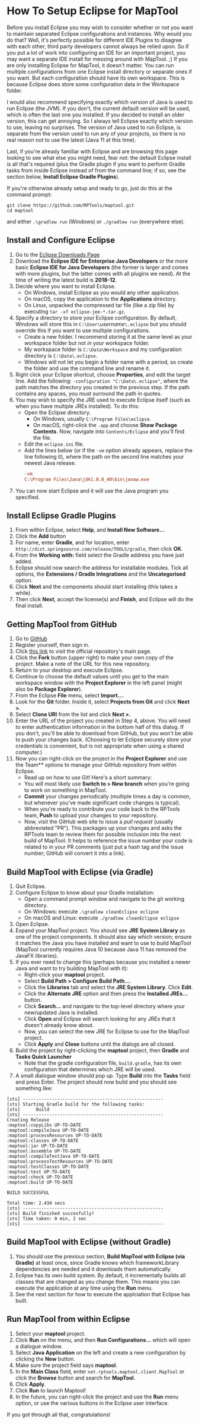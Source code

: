 # How To Setup Eclipse for MapTool

Before you install Eclipse you may wish to consider whether or not
you want to maintain separated Eclipse configurations and instances.
Why would you do that? Well, it's perfectly possible for different
IDE Plugins to disagree with each other, third party developers
cannot always be relied upon. So if you put a lot of work into
configuring an IDE for an important project, you may want a separate
IDE install for messing around with MapTool. ;) If you are only
installing Eclipse for MapTool, it doesn't matter. You can run
multiple configurations from one Eclipse install directory or
separate ones if you want. But each configuration should have its
own workspace. This is because Eclipse does store some configuration
data in the Workspace folder.

I would also recommend specifying exactly which version of Java is
used to run Eclipse (the JVM).  If you don't, the current default
version will be used, which is often the last one you installed.
If you decided to install an older version, this can get annoying.
So I always tell Eclipse exactly which version to use, leaving no
surprises. The version of Java used to run Eclipse, is separate
from the version used to run any of your projects, so there is no
real reason not to use the latest (Java 11 at this time).

Last, if you're already familiar with Eclipse and are browsing this page
looking to see what else you might need, fear not:  the default Eclipse
install is all that's required (plus the Gradle plugin if you want to
perform Gradle tasks from inside Eclipse instead of from the command
line; if so, see the section below, **Install Eclipse Gradle Plugins**).

If you're otherwise already setup and ready to go, just do this at the
command prompt:
```
git clone https://github.com/RPTools/maptool.git
cd maptool
```
and either `.\gradlew run` (Windows) or `./gradlew run` (everywhere
else).

## Install and Configure Eclipse

1.  Go to the [Eclipse Downloads Page](http://www.eclipse.org/downloads/packages/)
1.  Download the **Eclipse IDE for Enterprise Java Developers** or
    the more basic **Eclipse IDE for Java Developers** (the former is
    larger and comes with more plugins, but the latter comes with all
    plugins we need). At the time of writing the latest build is
    **2018-12**.
1.  Decide where you want to install Eclipse.
    *   On Windows, install Eclipse as you would any other application.
    *   On macOS, copy the application to the **Applications** directory.
    *   On Linux, unpacked the compressed tar file (like a zip file) by executing
        `tar -xf eclipse-jee-*.tar.gz`.
1.  Specify a directory to store your Eclipse configuration. By
    default, Windows will store this in `C:\User\`_username_`\.eclipse` but
    you should override this if you want to use multiple configurations.
    *   Create a new folder.  I recommend storing it at the same level
        as your workspace folder but not _in_ your workspace folder.
    *   My workspace folder is `C:\Data\Workspace` and my configuration directory
        is `C:\Data\.eclipse`.
    *   Windows will not let you begin a folder name with a period, so
        create the folder and use the command line and rename it.
1.  Right click your Eclipse shortcut, choose **Properties**, and edit
    the target line.  Add the following: `-configuration "C:\Data\.eclipse"`,
    where the path matches the directory you created in the previous step. 
    If the path contains any spaces, you _must_ surround the path in
    quotes.
1.  You may wish to specify the JRE used to execute Eclipse itself
    (such as when you have multiple JREs installed).  To do this:
    *   Open the Eclipse directory.
        *   On Windows, usually `C:\Program Files\eclipse`.
        *   On macOS, right-click the `.app` and choose **Show Package
            Contents**.  Now, navigate into `Contents/Eclipse` and you'll
            find the file.
    *   Edit the `eclipse.ini` file.
    *   Add the lines below (or if the `-vm` option already appears,
        replace the line following it), where the path on the second line
        matches your newest Java release.
        ```ini
        -vm
        C:\Program Files\Java\jdk1.8.0_40\bin\javaw.exe
        ```
1.  You can now start Eclipse and it will use the Java program you specified.

## Install Eclipse Gradle Plugins

1.  From within Eclipse, select **Help**, and **Install New Software...**
2.  Click the **Add** button
3.  For name, enter **Gradle**, and for location, enter
    `http://dist.springsource.com/release/TOOLS/gradle`, then click **OK**.
4.  From the **Working with:** field select the Gradle address you have just added.
5.  Eclipse should now search the address for installable modules. Tick all options, the
    **Extensions / Gradle Integrations** and the **Uncategorised** option.
6.  Click **Next** and the components should start installing (this takes a while).
7.  Then click **Next**, accept the license(s) and **Finish**, and
    Eclipse will do the final install.


## Getting MapTool from GitHub

1.  Go to [GitHub](https://github.com)
1.  Register yourself, then sign in.
1.  Click [this link](https://github.com/RPTools/maptool) to visit the
    official repository's main page.
1.  Click the **Fork** button (upper right) to make your own copy of the project.
    Make a note of the URL for this new repository.
1.  Return to your desktop and execute Eclipse.
1.  Continue to choose the default values until you get to the main workspace window with
    the **Project Explorer** in the left panel (might also be **Package Explorer**).
1.  From the Eclipse **File** menu, select **Import...**.
1.  Look for the **Git** folder.  Inside it, select **Projects from Git** and click **Next >**.
1.  Select **Clone URI** from the list and click **Next >**.
1.  Enter the URL of the project you created in Step 4, above.  You
    will need to enter authentication information in the bottom half of
    this dialog.  If you don't, you'll be able to download from GitHub, but
    you won't be able to push your changes back.  (Choosing to let Eclipse
    securely store your credentials is convenient, but is not appropriate
    when using a shared computer.)
1.  Now you can right-click on the project in the **Project Explorer**
    and use the Team** options to manage your GitHub repository from within
    Eclipse.
    *  Read up on how to use Git!  Here's a short summary:
    *  You will most likely use **Switch to > New branch** when you're going to work on
	something in MapTool.
    *  **Commit** your changes periodically (multiple times a day is common, but whenever
	you've made significant code changes is typical).
    *  When you're ready to contribute your code back to the RPTools team, **Push** to
	upload your changes to your repository.
    *  Now, visit the GitHub web site to issue a _pull request_ (usually abbreviated "PR").
	This packages up your changes and asks the RPTools team to review them for possible
	inclusion into the next build of MapTool.  It helps to reference the issue number your
	code is related to in your PR comments (just put a hash tag and the issue number;
	GitHub will convert it into a link).


## Build MapTool with Eclipse (via Gradle)

1.  Quit Eclipse.
1.  Configure Eclipse to know about your Gradle installation:
    *  Open a command prompt window and navigate to the git working directory.
    *  On Windows:  execute `.\gradlew cleanEclipse eclipse`
    *  On macOS and Linux:  execute `./gradlew cleanEclipse eclipse`
1.  Open Eclipse.
1.  Expand your MapTool project.  You should see **JRE System Library**
    as one of the project components.  It should also say which version;
    ensure it matches the Java you have installed and want to use to build
    MapTool (MapTool currently requires Java 10 because Java 11 has removed
    the JavaFX libraries).
1.  If you ever need to change this (perhaps because you installed a
    newer Java and want to try building MapTool with it):
    *  Right-click your **maptool** project.
    *  Select **Build Path > Configure Build Path...**.
    *  Click the **Libraries** tab and select the **JRE System Library**.  Click **Edit**.
    *  Click the **Alternate JRE** option and then press the **Installed JREs...** button.
    *  Click **Search...** and navigate to the top-level directory
       where your new/updated Java is installed.
    *  Click **Open** and Eclipse will search looking for any JREs
       that it doesn't already know about.
    *  Now, you can select the new JRE for Eclipse to use for the MapTool project.
    *  Click **Apply** and **Close** buttons until the dialogs are all closed.
1.  Build the project by right-clicking the **maptool** project, then **Gradle** and
    **Tasks Quick Launcher**
    *  Note that the gradle configuration file, `build.gradle`, has its
       own configuration that determines which JRE will be used.
1.  A small dialogue window should pop up. Type **Build** into the **Tasks** field and
    press Enter. The project should now build and you should see something like:

```
[sts] -----------------------------------------------------
[sts] Starting Gradle build for the following tasks:
[sts]      Build
[sts] -----------------------------------------------------
Creating Release
:maptool:copyLibs UP-TO-DATE
:maptool:compileJava UP-TO-DATE
:maptool:processResources UP-TO-DATE
:maptool:classes UP-TO-DATE
:maptool:jar UP-TO-DATE
:maptool:assemble UP-TO-DATE
:maptool:compileTestJava UP-TO-DATE
:maptool:processTestResources UP-TO-DATE
:maptool:testClasses UP-TO-DATE
:maptool:test UP-TO-DATE
:maptool:check UP-TO-DATE
:maptool:build UP-TO-DATE

BUILD SUCCESSFUL

Total time: 2.434 secs
[sts] -----------------------------------------------------
[sts] Build finished succesfully!
[sts] Time taken: 0 min, 2 sec
[sts] -----------------------------------------------------
```

## Build MapTool with Eclipse (without Gradle)

1.  You should use the previous section, **Build MapTool with Eclipse
    (via Gradle)** at least once, since Gradle knows which frameworkLibrary
    dependencies are needed and it downloads them automatically.
1.  Eclipse has its own build system.  By default, it incrementally
    builds all classes that are changed as you change them.  This means
    you can execute the application at any time using the **Run** menu.
1.  See the next section for how to execute the applciation that Eclipse
    has built.

## Run MapTool from within Eclipse

1.  Select your **maptool** project.
1.  Click **Run** on the menu, and then **Run Configurations...** which
    will open a dialogue window.
1.  Select **Java Application** on the left and create a new configuration
    by clicking the **New** button.
1.  Make sure the project field says **maptool**.
1.  In the **Main Class** field, enter `net.rptools.maptool.client.MapTool`
    or click the **Browse** button and search for **MapTool**.
1.  Click **Apply**.
1.  Click **Run** to launch Maptool!
1.  In the future, you can right-click the project and use the **Run**
    menu option, or use the various buttons in the Eclipse user interface.

If you got through all that, congratulations!
